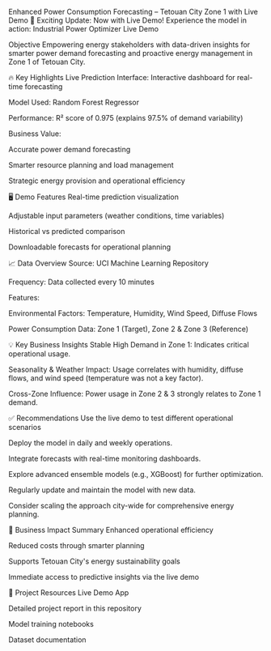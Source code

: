 Enhanced Power Consumption Forecasting – Tetouan City Zone 1 with Live Demo
🚀 Exciting Update: Now with Live Demo!
Experience the model in action: Industrial Power Optimizer Live Demo

Objective
Empowering energy stakeholders with data-driven insights for smarter power demand forecasting and proactive energy management in Zone 1 of Tetouan City.

🔥 Key Highlights
Live Prediction Interface: Interactive dashboard for real-time forecasting

Model Used: Random Forest Regressor

Performance: R² score of 0.975 (explains 97.5% of demand variability)

Business Value:

Accurate power demand forecasting

Smarter resource planning and load management

Strategic energy provision and operational efficiency

🖥️ Demo Features
Real-time prediction visualization

Adjustable input parameters (weather conditions, time variables)

Historical vs predicted comparison

Downloadable forecasts for operational planning

📈 Data Overview
Source: UCI Machine Learning Repository

Frequency: Data collected every 10 minutes

Features:

Environmental Factors: Temperature, Humidity, Wind Speed, Diffuse Flows

Power Consumption Data: Zone 1 (Target), Zone 2 & Zone 3 (Reference)

💡 Key Business Insights
Stable High Demand in Zone 1: Indicates critical operational usage.

Seasonality & Weather Impact: Usage correlates with humidity, diffuse flows, and wind speed (temperature was not a key factor).

Cross-Zone Influence: Power usage in Zone 2 & 3 strongly relates to Zone 1 demand.

✅ Recommendations
Use the live demo to test different operational scenarios

Deploy the model in daily and weekly operations.

Integrate forecasts with real-time monitoring dashboards.

Explore advanced ensemble models (e.g., XGBoost) for further optimization.

Regularly update and maintain the model with new data.

Consider scaling the approach city-wide for comprehensive energy planning.

🚀 Business Impact Summary
Enhanced operational efficiency

Reduced costs through smarter planning

Supports Tetouan City's energy sustainability goals

Immediate access to predictive insights via the live demo

📂 Project Resources
Live Demo App

Detailed project report in this repository

Model training notebooks

Dataset documentation
